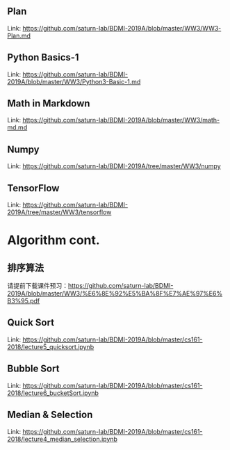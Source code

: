 ## Plan

Link: https://github.com/saturn-lab/BDMI-2019A/blob/master/WW3/WW3-Plan.md

## Python Basics-1

Link: https://github.com/saturn-lab/BDMI-2019A/blob/master/WW3/Python3-Basic-1.md

## Math in Markdown

Link: https://github.com/saturn-lab/BDMI-2019A/blob/master/WW3/math-md.md

## Numpy 

 Link: https://github.com/saturn-lab/BDMI-2019A/tree/master/WW3/numpy

## TensorFlow

Link: https://github.com/saturn-lab/BDMI-2019A/tree/master/WW3/tensorflow

# Algorithm cont.

## 排序算法

请提前下载课件预习：https://github.com/saturn-lab/BDMI-2019A/blob/master/WW3/%E6%8E%92%E5%BA%8F%E7%AE%97%E6%B3%95.pdf

## Quick Sort

Link: https://github.com/saturn-lab/BDMI-2019A/blob/master/cs161-2018/lecture5_quicksort.ipynb

## Bubble Sort

Link: https://github.com/saturn-lab/BDMI-2019A/blob/master/cs161-2018/lecture6_bucketSort.ipynb

## Median & Selection

Link: https://github.com/saturn-lab/BDMI-2019A/blob/master/cs161-2018/lecture4_median_selection.ipynb
